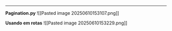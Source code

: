 
---

**Pagination.py**
![[Pasted image 20250610153107.png]]

**Usando em rotas** 
![[Pasted image 20250610153229.png]]
